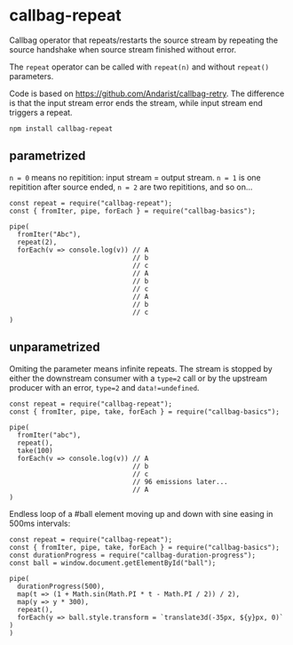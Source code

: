 # callbag-repeat

Callbag operator that repeats/restarts the source stream by repeating the source handshake when source stream finished without error.

The `repeat` operator can be called with `repeat(n)` and without `repeat()` parameters.

Code is based on https://github.com/Andarist/callbag-retry.
The difference is that the input stream error ends the stream, while input stream end triggers a repeat.

`npm install callbag-repeat`

## parametrized

`n = 0` means no repitition: input stream = output stream.
`n = 1` is one repitition after source ended, `n = 2` are two repititions, and so on...

```
const repeat = require("callbag-repeat");
const { fromIter, pipe, forEach } = require("callbag-basics");

pipe(
  fromIter("Abc"),
  repeat(2),
  forEach(v => console.log(v)) // A
                               // b
                               // c
                               // A
                               // b
                               // c
                               // A
                               // b
                               // c
)
```

## unparametrized

Omiting the parameter means infinite repeats.
The stream is stopped by either the downstream consumer with a `type=2` call or by the upstream producer with an error, `type=2` and `data!=undefined`.

```
const repeat = require("callbag-repeat");
const { fromIter, pipe, take, forEach } = require("callbag-basics");

pipe(
  fromIter("abc"),
  repeat(),
  take(100)
  forEach(v => console.log(v)) // A
                               // b
                               // c
                               // 96 emissions later...
                               // A
)
```

Endless loop of a #ball element moving up and down with sine easing in 500ms intervals:

```
const repeat = require("callbag-repeat");
const { fromIter, pipe, take, forEach } = require("callbag-basics");
const durationProgress = require("callbag-duration-progress");
const ball = window.document.getElementById("ball");

pipe(
  durationProgress(500),
  map(t => (1 + Math.sin(Math.PI * t - Math.PI / 2)) / 2),
  map(y => y * 300),
  repeat(),
  forEach(y => ball.style.transform = `translate3d(-35px, ${y}px, 0)` )
)
```
